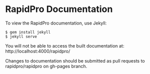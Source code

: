 RapidPro Documentation
=========================

To view the RapidPro documentation, use Jekyll:

```shell
$ gem install jekyll
$ jekyll serve
```

You will not be able to access the built documentation at:
    http://localhost:4000/rapidpro/

Changes to documentation should be submitted as pull requests to rapidpro/rapidpro on gh-pages branch.